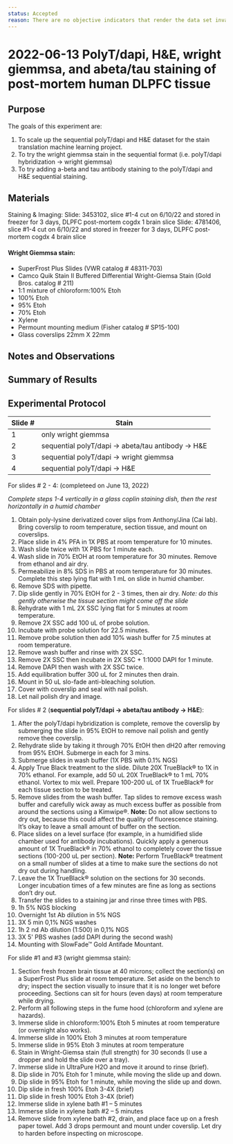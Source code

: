 ```yaml
---
status: Accepted
reason: There are no objective indicators that render the data set invalid or suspect.
---
```


# 2022-06-13 PolyT/dapi, H&E, wright giemmsa, and abeta/tau staining of post-mortem human DLPFC tissue

## Purpose
The goals of this experiment are:
1. To scale up the sequential polyT/dapi and H&E dataset for the stain translation machine learning project. 
2. To try the wright giemmsa stain in the sequential format (i.e. polyT/dapi hybridization -> wright giemmsa)
3. To try adding a-beta and tau antibody staining to the polyT/dapi and H&E sequential staining. 

## Materials

Staining & Imaging: 
Slide: 3453102, slice #1-4 cut on 6/10/22 and stored in freezer for 3 days, DLPFC post-mortem cogdx 1 brain slice
Slide: 4781406, slice #1-4 cut on 6/10/22 and stored in freezer for 3 days, DLPFC post-mortem cogdx 4 brain slice

#### Wright Giemmsa stain: 
- SuperFrost Plus Slides (VWR catalog # 48311-703)
- Camco Quik Stain II Buffered Differential Wright-Giemsa Stain (Gold Bros. catalog # 211)
- 1:1 mixture of chloroform:100% Etoh
- 100% Etoh
- 95% Etoh
- 70% Etoh
- Xylene
- Permount mounting medium (Fisher catalog # SP15-100)
- Glass coverslips 22mm X 22mm

## Notes and Observations

## Summary of Results


## Experimental Protocol

| Slide # |       Stain        | 
| ------- | ------------------ |
|    1    | only wright giemmsa|
|    2    | sequential polyT/dapi -> abeta/tau antibody -> H&E |
|    3    | sequential polyT/dapi -> wright giemmsa |
|    4    | sequential polyT/dapi -> H&E |

For slides # 2 - 4: (completeed on June 13, 2022)

*Complete steps 1-4 vertically in a glass coplin staining dish, then the rest horizontally in a humid chamber*
1. Obtain poly-lysine derivatized cover slips from Anthony/Jina (Cai lab). Bring coverslip to room temperature, section tissue, and mount on coverslips.
2. Place slide in 4% PFA in 1X PBS at room temperature for 10 minutes.
3. Wash slide twice with 1X PBS for 1 minute each.
4. Wash slide in 70% EtOH at room temperature for 30 minutes. Remove from ethanol and air dry.
5. Permeabilize in 8% SDS in PBS at room temperature for 30 minutes. Complete this step lying flat with 1 mL on slide in humid chamber. 
6. Remove SDS with pipette. 
7. Dip slide gently in 70% EtOH for 2 - 3 times, then air dry. *Note: do this gently otherwise the tissue section might come off the slide*
8. Rehydrate with 1 mL 2X SSC lying flat for 5 minutes at room temperature. 
9. Remove 2X SSC  add 100 uL of probe solution. 
10. Incubate with probe solution for 22.5 minutes.
11. Remove probe solution then add 10% wash buffer for 7.5 minutes at room temperature. 
12. Remove wash buffer and rinse with 2X SSC. 
13. Remove 2X SSC then incubate in 2X SSC + 1:1000 DAPI for 1 minute.
14. Remove DAPI then wash with 2X SSC twice.
15. Add equilibration buffer 300 uL for 2 minutes then drain.
16. Mount in 50 uL slo-fade anti-bleaching solution.
17. Cover with coverslip and seal with nail polish. 
18. Let nail polish dry and image.

For slides # 2 (**sequential polyT/dapi -> abeta/tau antibody -> H&E**): 
1. After the polyT/dapi hybridization is complete, remove the coverslip by submerging the slide in 95% EtOH to remove nail polish and gently remove thee coverslip. 
2. Rehydrate slide by taking it through 70% EtOH then dH20 after removing from 95% EtOH. Submerge in each for 3 mins.
3. Submerge slides in wash buffer (1X PBS with 0.1% NGS)
4. Apply True Black treatment to the slide. Dilute 20X TrueBlack® to 1X in 70% ethanol. For example, add 50 uL 20X TrueBlack® to 1 mL 70% ethanol. Vortex to mix well. Prepare 100-200 uL of 1X TrueBlack® for each tissue section to be treated.
5. Remove slides from the wash buffer. Tap slides to remove excess wash buffer and carefully wick away as much excess buffer as possible from around the sections using a Kimwipe®. **Note:** Do not allow sections to dry out, because this could affect the quality of fluorescence staining. It’s okay to leave a small amount of buffer on the section.
7. Place slides on a level surface (for example, in a humidified slide chamber used for antibody incubations). Quickly apply a generous amount of 1X TrueBlack® in 70% ethanol to completely cover the tissue sections (100-200 uL per section). **Note:** Perform TrueBlack® treatment on a small number of slides at a time to make sure the sections do not dry out during handling.
8. Leave the 1X TrueBlack® solution on the sections for 30 seconds. Longer incubation times of a few minutes are fine as long as sections don’t dry out.
9. Transfer the slides to a staining jar and rinse three times with PBS.
10. 1h 5% NGS blocking
11. Overnight 1st Ab dilution in 5% NGS
12. 3X 5 min 0,1% NGS washes
13. 1h 2 nd Ab dilution (1:500) in 0,1% NGS
14. 3X 5' PBS washes (add DAPI during the second wash)
15. Mounting with SlowFade™ Gold Antifade Mountant.

For slide #1 and #3 (wright giemmsa stain):
1. Section fresh frozen brain tissue at 40 microns; collect the section(s) on a SuperFrost Plus slide at room temperature. Set aside on the bench to dry; inspect the section visually to insure that it is no longer wet before proceeding. Sections can sit for hours (even days) at room temperature while drying.
2. Perform all following steps in the fume hood (chloroform and xylene are hazards).
3. Immerse slide in chloroform:100% Etoh 5 minutes at room temperature (or overnight also works).
4. Immerse slide in 100% Etoh 3 minutes at room temperature
5. Immerse slide in 95% Etoh 3 minutes at room temperature
6. Stain in Wright-Giemsa stain (full strength) for 30 seconds (I use a dropper and hold the slide over a tray).
7. Immerse slide in UltraPure H2O and move it around to rinse (brief).
8. Dip slide in 70% Etoh for 1 minute, while moving the slide up and down.
9. Dip slide in 95% Etoh for 1 minute, while moving the slide up and down.
10. Dip slide in fresh 100% Etoh 3-4X (brief)
11. Dip slide in fresh 100% Etoh 3-4X (brief)
12. Immerse slide in xylene bath #1 – 5 minutes
13. Immerse slide in xylene bath #2 – 5 minutes
14. Remove slide from xylene bath #2, drain, and place face up on a fresh paper towel. Add 3 drops permount and mount under coverslip. Let dry to harden before inspecting on microscope.
